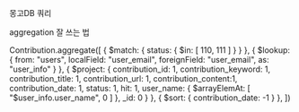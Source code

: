 몽고DB 쿼리

aggregation 잘 쓰는 법

Contribution.aggregate([ 
        {
            $match: {
                status: {
                    $in: [ 110, 111 ]
                }
            }
        }, 
        {
            $lookup: {
                from: "users",
                localField: "user_email",
                foreignField: "user_email",
                as: "user_info"
            }
        },
        {
            $project: {
                contribution_id: 1,
                contribution_keyword: 1,
                contribution_title: 1,
                contribution_url: 1,
                contribution_content:1,
                contribution_date: 1,
                status: 1,
                hit: 1,
                user_name: { $arrayElemAt: [ "$user_info.user_name", 0 ] },
                _id: 0
            }
        },
        {
            $sort: {
                contribution_date: -1
            }
        },
    ])